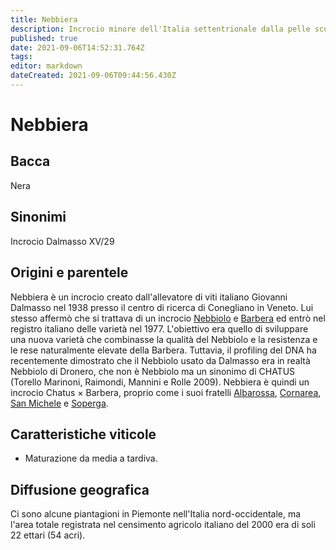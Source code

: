 ```yaml
---
title: Nebbiera
description: Incrocio minore dell'Italia settentrionale dalla pelle scura, la cui vera discendenza è stata rivelata solo di recente.
published: true
date: 2021-09-06T14:52:31.764Z
tags: 
editor: markdown
dateCreated: 2021-09-06T09:44:56.430Z
---
```


# Nebbiera

## Bacca
Nera
## Sinonimi
Incrocio Dalmasso XV/29

## Origini e parentele
Nebbiera è un incrocio creato dall'allevatore di viti italiano Giovanni Dalmasso nel 1938 presso il centro di ricerca di Conegliano in Veneto. Lui stesso affermò che si trattava di un incrocio [Nebbiolo](/vitigni/bacca-nera/nebbiolo) e [Barbera](/vitigni/bacca-nera/barbera) ed entrò nel registro italiano delle varietà nel 1977. L'obiettivo era quello di sviluppare una nuova varietà che combinasse la qualità del Nebbiolo e la resistenza e le rese naturalmente elevate della Barbera. Tuttavia, il profiling del DNA ha recentemente dimostrato che il Nebbiolo usato da Dalmasso era in realtà Nebbiolo di Dronero, che non è Nebbiolo ma un sinonimo di CHATUS (Torello Marinoni, Raimondi, Mannini e Rolle 2009). Nebbiera è quindi un incrocio Chatus × Barbera, proprio come i suoi fratelli [Albarossa](/vitigni/bacca-nera/albarossa), [Cornarea](/vitigni/bacca-nera/cornarea), [San Michele](/vitigni/bacca-nera/san-michele) e [Soperga](/vitigni/bacca-nera/soperga).

## Caratteristiche viticole
- Maturazione da media a tardiva.

## Diffusione geografica
Ci sono alcune piantagioni in Piemonte nell'Italia nord-occidentale, ma l'area totale registrata nel censimento agricolo italiano del 2000 era di soli 22 ettari (54 acri).